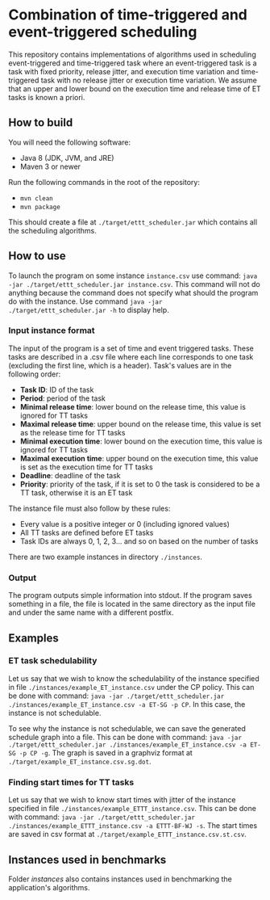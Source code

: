 # Combination of time-triggered and event-triggered scheduling

This repository contains implementations of algorithms used in scheduling event-triggered and time-triggered task
where an event-triggered task is a task with fixed priority, release jitter, and execution time variation
and time-triggered task with no release jitter or execution time variation.
We assume that an upper and lower bound on the execution time and release time of ET tasks is known a priori.

## How to build

You will need the following software:
*  Java 8 (JDK, JVM, and JRE)
*  Maven 3 or newer

Run the following commands in the root of the repository:
* `mvn clean`
* `mvn package`

This should create a file at `./target/ettt_scheduler.jar` which contains all the scheduling algorithms.

## How to use

To launch the program on some instance `instance.csv` use command: `java -jar ./target/ettt_scheduler.jar instance.csv`.
This command will not do anything because the command does not specify what should the program do with the instance.
Use command `java -jar ./target/ettt_scheduler.jar -h` to display help.

### Input instance format

The input of the program is a set of time and event triggered tasks.
These tasks are described in a .csv file where each line corresponds to one task (excluding the first line, which is a header).
Task's values are in the following order:
* **Task ID**: ID of the task
* **Period**: period of the task
* **Minimal release time**: lower bound on the release time, this value is ignored for TT tasks
* **Maximal release time**: upper bound on the release time, this value is set as the release time for TT tasks
* **Minimal execution time**: lower bound on the execution time, this value is ignored for TT tasks
* **Maximal execution time**: upper bound on the execution time, this value is set as the execution time for TT tasks
* **Deadline**: deadline of the task
* **Priority**: priority of the task, if it is set to 0 the task is considered to be a TT task, otherwise it is an ET task

The instance file must also follow by these rules:
* Every value is a positive integer or 0 (including ignored values)
* All TT tasks are defined before ET tasks
* Task IDs are always 0, 1, 2, 3... and so on based on the number of tasks 

There are two example instances in directory `./instances`.   

### Output

The program outputs simple information into stdout.
If the program saves something in a file, the file is located in the same directory as the input file and under the same name with a different postfix.

## Examples

### ET task schedulability

Let us say that we wish to know the schedulability of the instance specified in file `./instances/example_ET_instance.csv` under the CP policy.
This can be done with command: `java -jar ./target/ettt_scheduler.jar ./instances/example_ET_instance.csv -a ET-SG -p CP`.
In this case, the instance is not schedulable.

To see why the instance is not schedulable, we can save the generated schedule graph into a file.
This can be done with command: `java -jar ./target/ettt_scheduler.jar ./instances/example_ET_instance.csv -a ET-SG -p CP -g`.
The graph is saved in a graphviz format at `./target/example_ET_instance.csv.sg.dot`. 

### Finding start times for TT tasks

Let us say that we wish to know start times with jitter of the instance specified in file `./instances/example_ETTT_instance.csv`.
This can be done with command: `java -jar ./target/ettt_scheduler.jar ./instances/example_ETTT_instance.csv -a ETTT-BF-WJ -s`.
The start times are saved in csv format at `./target/example_ETTT_instance.csv.st.csv`.

## Instances used in benchmarks

Folder *instances* also contains instances used in benchmarking the application's algorithms.